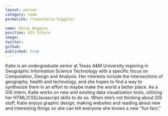 ```yaml
---
layout: person
category: team
permalink: /team/katie-higgins/

name: Katie Higgins
position: GIS Intern
image:
twitter:
github:
published: true
---
```


Katie is an undergraduate senior at Texas A&M University majoring in Geographic Information Science Technology with a specific focus on Computation, Design and Analysis. Her interests include the intersections of geography, health and technology, and she hopes to find a way to synthesize them in an effort to maybe make the world a better place. As a GIS intern, Katie works on new and existing data visualization tools, utilizing her HTML/CSS/Javascript skills to do so. When she’s not thinking about GIS stuff, Katie enjoys graphic design, making websites and reading about new and interesting things so she can tell everyone she knows a new “fun fact.”
